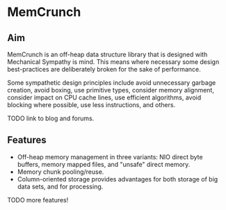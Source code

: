 MemCrunch
=========

Aim
---

MemCrunch is an off-heap data structure library that is designed with Mechanical Sympathy is mind. This means where
necessary some design best-practices are deliberately broken for the sake of performance.

Some sympathetic design principles include avoid unnecessary garbage creation, avoid boxing, use primitive types,
consider memory alignment, consider impact on CPU cache lines, use efficient algorithms, avoid blocking where possible,
use less instructions, and others.

TODO link to blog and forums.

Features
--------

* Off-heap memory management in three variants: NIO direct byte buffers, memory mapped files, and "unsafe" direct memory.
* Memory chunk pooling/reuse.
* Column-oriented storage provides advantages for both storage of big data sets, and for processing.

TODO more features!

